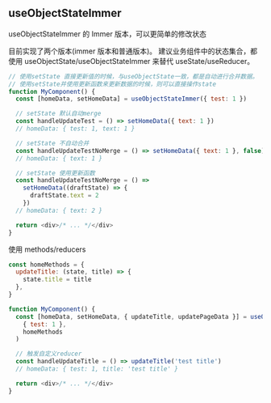 ## useObjectStateImmer

useObjectStateImmer 的 Immer 版本，可以更简单的修改状态

目前实现了两个版本(immer 版本和普通版本)。
建议业务组件中的状态集合，都使用 useObjectState/useObjectStateImmer 来替代 useState/useReducer。

```javascript
// 使用setState 直接更新值的时候，与useObjectState一致，都是自动进行合并数据。
// 使用setState并使用更新函数来更新数据的时候，则可以直接操作state
function MyComponent() {
  const [homeData, setHomeData] = useObjectStateImmer({ test: 1 })

  // setState 默认自动merge
  const handleUpdateTest = () => setHomeData({ text: 1 })
  // homeData: { test: 1, text: 1 }

  // setState 不自动合并
  const handleUpdateTestNoMerge = () => setHomeData({ text: 1 }, false)
  // homeData: { text: 1 }

  // setState 使用更新函数
  const handleUpdateTestNoMerge = () =>
    setHomeData((draftState) => {
      draftState.text = 2
    })
  // homeData: { text: 2 }

  return <div>/* ... */</div>
}
```

使用 methods/reducers

```javascript
const homeMethods = {
  updateTitle: (state, title) => {
    state.title = title
  },
}

function MyComponent() {
  const [homeData, setHomeData, { updateTitle, updatePageData }] = useObjectState(
    { test: 1 },
    homeMethods
  )

  // 触发自定义reducer
  const handleUpdateTitle = () => updateTitle('test title')
  // homeData: { test: 1, title: 'test title' }

  return <div>/* ... */</div>
}
```
